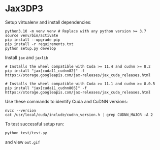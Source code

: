 # Jax3DP3

Setup virtualenv and install dependencies:
```
python3.10 -m venv venv # Replace with any python version >= 3.7
source venv/bin/activate
pip install --upgrade pip
pip install -r requirements.txt
python setup.py develop
```

Install `jax` and `jaxlib`
```
# Installs the wheel compatible with Cuda >= 11.4 and cudnn >= 8.2
pip install "jax[cuda11_cudnn82]" -f https://storage.googleapis.com/jax-releases/jax_cuda_releases.html

# Installs the wheel compatible with Cuda >= 11.1 and cudnn >= 8.0.5
pip install "jax[cuda11_cudnn805]" -f https://storage.googleapis.com/jax-releases/jax_cuda_releases.html
```

Use these commands to identify Cuda and CuDNN versions:
```
nvcc --version
cat /usr/local/cuda/include/cudnn_version.h | grep CUDNN_MAJOR -A 2
```

To test successful setup run:
```
python test/test.py
```
and view `out.gif`